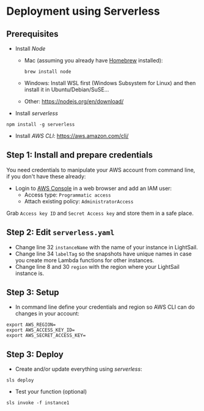 # Deployment using Serverless

## Prerequisites

- Install *Node*
  - Mac (assuming you already have [Homebrew](https://brew.sh/) installed):
    ```
    brew install node
    ```

  - Windows: Install WSL first (Windows Subsystem for Linux) and then install it in Ubuntu/Debian/SuSE...
  - Other: https://nodejs.org/en/download/

- Install *serverless*
```
npm install -g serverless
```

- Install *AWS CLI*:
https://aws.amazon.com/cli/

## Step 1: Install and prepare credentials

You need credentials to manipulate your AWS account from command line, if you don't have these already:

- Login to [AWS Console](https://console.aws.amazon.com/iam/home) in a web browser and add an IAM user:
  - Access type: `Programmatic access`
  - Attach existing policy: `AdministratorAccess` 

Grab `Access key ID` and `Secret Access key` and store them in a safe place. 

## Step 2: Edit `serverless.yaml` 

- Change line 32 `instanceName` with the name of your instance in LightSail.
- Change line 34 `labelTag` so the snapshots have unique names in case you create more Lambda functions for other instances.
- Change line 8 and 30 `region` with the region where your LightSail instance is.

## Step 3: Setup

- In command line define your credentials and region so AWS CLI can do changes in your account:
```
export AWS_REGION=
export AWS_ACCESS_KEY_ID=
export AWS_SECRET_ACCESS_KEY=
```

## Step 3: Deploy
- Create and/or update everything using *serverless*:
```
sls deploy
```

- Test your function (optional)

```
sls invoke -f instance1
```
